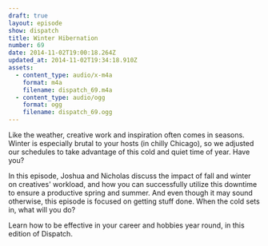 ```yaml
---
draft: true
layout: episode
show: dispatch
title: Winter Hibernation
number: 69
date: 2014-11-02T19:00:18.264Z
updated_at: 2014-11-02T19:34:18.910Z
assets:
  - content_type: audio/x-m4a
    format: m4a
    filename: dispatch_69.m4a
  - content_type: audio/ogg
    format: ogg
    filename: dispatch_69.ogg
---
```

Like the weather, creative work and inspiration often comes in seasons. Winter is especially brutal to your hosts (in chilly Chicago), so we adjusted our schedules to take advantage of this cold and quiet time of year. Have you?

In this episode, Joshua and Nicholas discuss the impact of fall and winter on creatives' workload, and how you can successfully utilize this downtime to ensure a productive spring and summer. And even though it may sound otherwise, this episode is focused on getting stuff done. When the cold sets in, what will you do?

Learn how to be effective in your career and hobbies year round, in this edition of Dispatch.